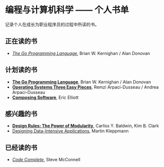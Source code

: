 # 编程与计算机科学 —— 个人书单

记录个人在成长为职业程序员的过程中所读的书。


## 正在读的书

- [*The Go Programming Language*](https://book.douban.com/subject/26337545/), Brian W. Kernighan / Alan Donovan

## 计划读的书

- [**The Go Programming Language**](https://book.douban.com/subject/26337545/), Brian W. Kernighan / Alan Donovan
- [**Operating Systems Three Easy Pieces**](https://book.douban.com/subject/19973015/), Remzi Arpaci-Dusseau / Andrea Arpaci-Dusseau
- [**Composing Software**](https://book.douban.com/subject/35002566/), Eric Elliott

## 感兴趣的书

- [**Design Rules: The Power of Modularity**](https://direct.mit.edu/books/book/1856/Design-RulesThe-Power-of-Modularity), Carliss Y. Baldwin, Kim B. Clark
- [Designing Data-Intensive Applications](https://book.douban.com/subject/26197294/), Martin Kleppmann

## 已经读的书

-  [*Code Complete*](https://book.douban.com/subject/1432042/), Steve McConnell